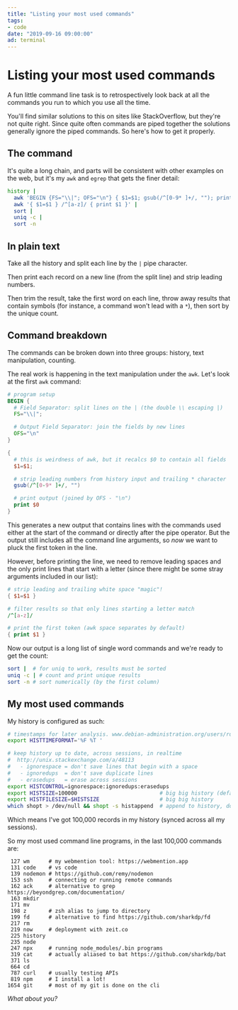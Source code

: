 ```yaml
---
title: "Listing your most used commands"
tags:
- code
date: "2019-09-16 09:00:00"
ad: terminal
---
```


# Listing your most used commands

A fun little command line task is to retrospectively look back at all the commands you run to which you use all the time.

You'll find similar solutions to this on sites like StackOverflow, but they're not quite right. Since quite often commands are piped together the solutions generally ignore the piped commands. So here's how to get it properly.

<!--more-->

## The command

It's quite a long chain, and parts will be consistent with other examples on the web, but it's my `awk` and `egrep` that gets the finer detail:

```bash
history |
  awk 'BEGIN {FS="\\|"; OFS="\n"} { $1=$1; gsub(/^[0-9* ]+/, ""); print $0 }' |
  awk '{ $1=$1 } /^[a-z]/ { print $1 }' |
  sort |
  uniq -c |
  sort -n
```

## In plain text

Take all the history and split each line by the `|` pipe character.

Then print each record on a new line (from the split line) and strip leading numbers.

Then trim the result, take the first word on each line, throw away results that contain symbols (for instance, a command won't lead with a `*`), then sort by the unique count.

## Command breakdown

The commands can be broken down into three groups: history, text manipulation, counting.

The real work is happening in the text manipulation under the `awk`. Let's look at the first `awk` command:

```awk
# program setup
BEGIN {
  # Field Separator: split lines on the | (the double \\ escaping |)
  FS="\\|";

  # Output Field Separator: join the fields by new lines
  OFS="\n"
}

{
  # this is weirdness of awk, but it recalcs $0 to contain all fields
  $1=$1;

  # strip leading numbers from history input and trailing * character
  gsub(/^[0-9* ]+/, "")

  # print output (joined by OFS - "\n")
  print $0
}
```

This generates a new output that contains lines with the commands used either at the start of the command or directly after the pipe operator. But the output still includes all the command line arguments, so _now_ we want to pluck the first token in the line.

However, before printing the line, we need to remove leading spaces and the only print lines that start with a letter (since there might be some stray arguments included in our list):

```awk
# strip leading and trailing white space "magic"!
{ $1=$1 }

# filter results so that only lines starting a letter match
/^[a-z]/

# print the first token (awk space separates by default)
{ print $1 }
```

Now our output is a long list of single word commands and we're ready to get the count:

```bash
sort |  # for uniq to work, results must be sorted
uniq -c | # count and print unique results
sort -n # sort numerically (by the first column)
```

## My most used commands

My history is configured as such:

```bash
# timestamps for later analysis. www.debian-administration.org/users/rossen/weblog/1
export HISTTIMEFORMAT='%F %T '

# keep history up to date, across sessions, in realtime
#  http://unix.stackexchange.com/a/48113
#   - ignorespace = don't save lines that begin with a space
#   - ignoredups  = don't save duplicate lines
#   - erasedups   = erase across sessions
export HISTCONTROL=ignorespace:ignoredups:erasedups
export HISTSIZE=100000                          # big big history (default is 500)
export HISTFILESIZE=$HISTSIZE                   # big big history
which shopt > /dev/null && shopt -s histappend  # append to history, don't overwrite it
```

Which means I've got 100,000 records in my history (synced across all my sessions).

So my most used command line programs, in the last 100,000 commands are:

```text
 127 wm      # my webmention tool: https://webmention.app
 131 code    # vs code
 139 nodemon # https://github.com/remy/nodemon
 153 ssh     # connecting or running remote commands
 162 ack     # alternative to grep https://beyondgrep.com/documentation/
 163 mkdir
 171 mv
 198 z       # zsh alias to jump to directory
 199 fd      # alternative to find https://github.com/sharkdp/fd
 217 rm
 219 now     # deployment with zeit.co
 225 history
 235 node
 247 npx     # running node_modules/.bin programs
 319 cat     # actually aliased to bat https://github.com/sharkdp/bat
 371 ls
 664 cd
 787 curl    # usually testing APIs
 819 npm     # I install a lot!
1654 git     # most of my git is done on the cli
```

_What about you?_
